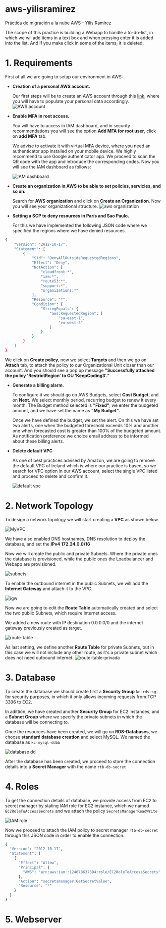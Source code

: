 # aws-yilisramirez
Práctica de migración a la nube AWS - Yilis Ramirez

The scope of this practice is building a Webapp to handle a to-do-list, in which we wil add items in a text box and when pressing enter it is added into the list. And if you make click in some of the items, it is deleted.

# 1. Requirements

First of all we are going to setup our environment in AWS: 

- <b>Creation of a personal AWS account.</b>

  Our first steps will be to create an AWS account through this [link](https://portal.aws.amazon.com/gp/aws/developer/registration/index.html?nc2=h_ct&src=default), where you will have to populate your personal data accordingly. 
  ![AWS account](https://user-images.githubusercontent.com/39458920/158795611-54b088ba-4135-4e9c-9795-86a36121ce95.JPG)

- <b>Enable MFA in root access.</b>
  
  You will have to access in IAM dashboard, and in security recommendations you will see the option <b>Add MFA for root user</b>, click on <b>add MFA</b> tab.
  
  We advise to activate it with virtual MFA device, where you need an authenticator app installed on your mobile device. We highly recommend to use Google authenticator app.
  We proceed to scan the QR code with the app and introduce the corresponding codes.
  Now you will see the IAM dashboard as follows:

  ![IAM dashboard](https://user-images.githubusercontent.com/39458920/158830580-bcdf361c-78cc-4590-9b19-eb03701bbf81.JPG)
  
- <b>Create an organization in AWS to be able to set policies, servicies, and so on.</b>

  Search for <b>AWS organization</b> and click on <b>Create an Organization</b>. Now you will see your organizational structure.
![aws organization](https://user-images.githubusercontent.com/39458920/158848951-9d06c9d9-a42d-4f2f-9ec2-a59ba7619cbc.JPG)

- <b>Setting a SCP to deny resources in París and Sao Paulo.</b>

  For this we have implemented the following JSON code where we specified the regions where we have denied resources.
```bash
{
    "Version": "2012-10-17",
    "Statement": [
        {
            "Sid": "DenyAllOutsideRequestedRegions",
            "Effect": "Deny",
            "NotAction": [
                "cloudfront:*",
                "iam:*",
                "route53:*",
                "support:*",
                "organizations:*"
            ],
            "Resource": "*",
            "Condition": {
                "StringEquals": {
                    "aws:RequestedRegion": [
                        "sa-east-1",
                        "eu-west-3"
                    ]
                }
            }
        }
    ]
}
```
 We click on <b>Create policy</b>, now we select <b>Targets</b> and then we go on <b>Attach</b> tab, to attach the policy to our Organizational Unit closer than our     account.
 And you should see a pop up message <b>"Successfully attached the policy 'RestrictRegion' to OU 'KeepCoding3'."</b>

- <b>Generate a billing alarm.</b>

  To configure it we should go on AWS Budgets, select <b>Cost Budget</b>, and on <b>Next.</b>
  We select monthly period, recurring budget to renew it every month. The Budget method selected is <b>"Fixed"</b>, we enter the budgeted amount, and we have set the     name as <b>"My Budget".</b>
  
  Once we have defined the budget, we set the alert. On this we have set two alerts, one when the budgeted threshold exceeds 10% and another one when forecasted cost     is greater than 100% of the budgeted amount. As notification preference we choice email address to be informed about these billing alerts.
  
- <b>Delete default VPC</b>

  As one of best practices advised by Amazon, we are going to remove the default VPC of Ireland which is where our practice is based, so we search for VPC option in our AWS account, select the single VPC listed and proceed to delete and confirm it. 

  ![default vpc](https://user-images.githubusercontent.com/39458920/159047926-4dff5acc-01ca-42e4-ba8f-19d423f5cd53.JPG)
  
# 2. Network Topology
To design a network topology we will start creating a <b>VPC</b> as shown below.

![MyVPC](https://user-images.githubusercontent.com/39458920/159136749-9435b4c0-43f8-49d1-b098-dd846fe73e71.JPG)

We have also enabled DNS hostnames, DNS resolution to deploy the database, and set the <b>IPv4 172.24.0.0/16</b>

Now we will create the public and private Subnets. Where the private ones the database is provisioned, while the public ones the Loadbalancer and Webapp are provisioned.

![subnets](https://user-images.githubusercontent.com/39458920/159137064-8e41bf8c-5283-423a-9475-7739985b9486.JPG)

To enable the outbound internet in the public Subnets, we will add the <b>Internet Gateway</b> and attach it to the VPC.

![igw](https://user-images.githubusercontent.com/39458920/159137158-20a7bb91-43d9-444a-b8f6-3eea1e6261d0.JPG)

Now we are going to edit the <b>Route Table</b> automatically created and select the two public Subnets, which require internet access.

We added a new route with IP destination 0.0.0.0/0 and the internet gateway previously created as target.

![route-table](https://user-images.githubusercontent.com/39458920/159137750-c7822221-0745-476b-80c3-aa71c7921268.JPG)

As last setting, we define another <b>Route Table</b> for private Subnets, but in this case we will not include any other route, as it's a private subnet which does not need outbound internet.
![route-table-privada](https://user-images.githubusercontent.com/39458920/159138440-feeb17bf-5c53-4e31-8377-ff58ca71b7d0.JPG)

# 3. Database
To create the database we should create first a <b>Security Group</b> `kc-rds-sg` for security purposes, in which it only allows incoming requests from TCP 3306 to EC2.

In adittion, we have created another <b>Security Group</b> for EC2 instances, and a <b>Subnet Group</b> where we specify the private subnets in which the database will be connecting to.

Once the resources have been created, we will go on <b>RDS-Databases</b>, we choose <b>standard database creation</b> and select MySQL.
We named the database as `kc-mysql-ddbb`

![database dd](https://user-images.githubusercontent.com/39458920/159294720-c08cf0bd-3e17-4b15-865d-ba30705f1f86.JPG)

After the database has been created, we proceed to store the connection details into a <b>Secret Manager</b> with the name `rtb-db-secret`
                                                                                        
# 4. Roles
To get the connection details of database, we provide access from EC2 to secret manager by stating IAM role for EC2 instance, which we named `EC2RoleToAccessSecrets` and we attach the policy `SecretsManagerReadWrite`

![IAM role](https://user-images.githubusercontent.com/39458920/159451638-68c02c83-3bf9-4c1b-afe6-3f53e6fe2f78.JPG)

Now we proceed to attach the IAM policy to secret manager `rtb-db-secret` through this JSON code in order to enable the connection.

```bash
{
  "Version": "2012-10-17",
  "Statement": [
    {
      "Effect": "Allow",
      "Principal": {
        "AWS": "arn:aws:iam::124678637394:role/EC2RoleToAccessSecrets"
      },
      "Action": "secretsmanager:GetSecretValue",
      "Resource": "*"
    }
  ]
}
```
# 5. Webserver


